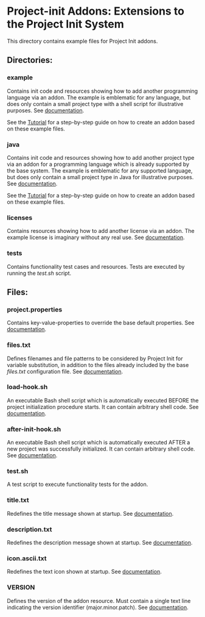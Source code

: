 # Project-init Addons: Extensions to the Project Init System

This directory contains example files for Project Init addons.


## **Directories:**

### example

Contains init code and resources showing how to add another programming language via an addon. The example is emblematic for any language, but does only contain a small project type with a shell script for illustrative purposes. See [documentation](https://github.com/raven-computing/project-init/wiki/Addons#add-custom-programming-languages).

See the [Tutorial](https://github.com/raven-computing/project-init/wiki/Tutorial%3A-Add-a-New-Programming-Language) for a step-by-step guide on how to create an addon based on these example files.

### java

Contains init code and resources showing how to add another project type via an addon for a programming language which is already supported by the base system. The example is emblematic for any supported language, but does only contain a small project type in Java for illustrative purposes. See [documentation](https://github.com/raven-computing/project-init/wiki/Addons#add-custom-project-types).

See the [Tutorial](https://github.com/raven-computing/project-init/wiki/Tutorial%3A-Add-a-New-Project-Type) for a step-by-step guide on how to create an addon based on these example files.

### licenses

Contains resources showing how to add another license via an addon. The example license is imaginary without any real use. See [documentation](https://github.com/raven-computing/project-init/wiki/Addons#add-custom-licenses).

### tests

Contains functionality test cases and resources. Tests are executed by running the *test.sh* script.

## **Files:**

### project.properties

Contains key-value-properties to override the base default properties. See [documentation](https://github.com/raven-computing/project-init/wiki/Addons#configuration).

### files.txt

Defines filenames and file patterns to be considered by Project Init for variable substitution, in addition to the files already included by the base *files.txt* configuration file. See [documentation](https://github.com/raven-computing/project-init/wiki/Addons#variable-substitution).

### load-hook.sh

An executable Bash shell script which is automatically executed BEFORE the project initialization procedure starts. It can contain arbitrary shell code. See [documentation](https://github.com/raven-computing/project-init/wiki/Addons#load-hook).

### after-init-hook.sh

An executable Bash shell script which is automatically executed AFTER a new project was successfully initialized. It can contain arbitrary shell code. See [documentation](https://github.com/raven-computing/project-init/wiki/Addons#after-init-hook).

### test.sh

A test script to execute functionality tests for the addon.

### title.txt

Redefines the title message shown at startup. See [documentation](https://github.com/raven-computing/project-init/wiki/Addons#title).

### description.txt

Redefines the description message shown at startup. See [documentation](https://github.com/raven-computing/project-init/wiki/Addons#description).

### icon.ascii.txt

Redefines the text icon shown at startup. See [documentation](https://github.com/raven-computing/project-init/wiki/Addons#icon).

### VERSION

Defines the version of the addon resource. Must contain a single text line indicating the version identifier (major.minor.patch). See [documentation](https://github.com/raven-computing/project-init/wiki/Addons#versioning).

